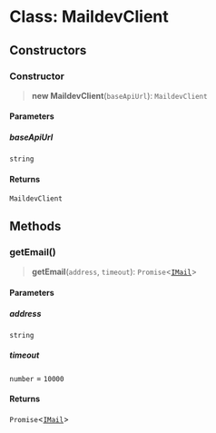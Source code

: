 # Class: MaildevClient

## Constructors

<a id="constructor"></a>

### Constructor

> **new MaildevClient**(`baseApiUrl`): `MaildevClient`

#### Parameters

##### baseApiUrl

`string`

#### Returns

`MaildevClient`

## Methods

<a id="getemail"></a>

### getEmail()

> **getEmail**(`address`, `timeout`): `Promise`\<[`IMail`](/libraries/common-testing/Interface.IMail.md)\>

#### Parameters

##### address

`string`

##### timeout

`number` = `10000`

#### Returns

`Promise`\<[`IMail`](/libraries/common-testing/Interface.IMail.md)\>
